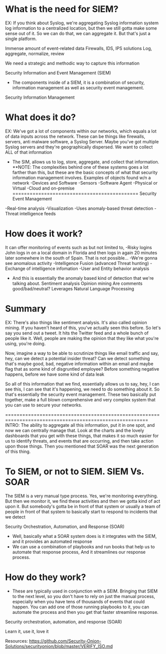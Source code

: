 
# What is the need for SIEM?

EX:
If you think about Syslog, we're aggregating Syslog information system log information to a centralized location, but then we still gotta make some sense out of it. So we can do that, we can aggregate it. But that's just a single platform. 


Immense amount of event-related data
Firewalls, IDS, IPS solutions
Log, aggregate, normalize, review

We need a strategic and methodic way to capture this information

Security Information and Event Management (SIEM)
- The components inside of a SIEM, it is a combination of security, information management as well as security event management.

Security Information Management

# What does it do?
EX:
We've got a lot of components within our networks, which equals a lot of data inputs across the network.
These can be things like firewalls, servers, anti malware software, a Syslog Server. Maybe you've got multiple Syslog servers and they're geographically dispersed. We want to collect ALL of that information  

- The SIM, allows us to log, store, aggregate, and collect that information. 
**NOTE: The complexities behind one of these systems goes a lot farther than this, but these are the basic concepts of what that security information management involves. 
Examples of objects found w/n a network
-Devices and Software
-Sensors
-Software Agent
-Physical or Virtual
-Cloud and on-premise
============================================
Security Event Management

-Real-time analysis
-Visualization
-Uses anomaly-based threat detection
-Threat intelligence feeds

# How does it work?
It can offer monitoring of events such as but not limited to,
-Risky logins
    John logs in on a local domain in Florida and then logs in again 20 minutes later somewhere in the south of Spain. That is not possible...
-We're gonna see anomalous activity
-Intelligence Fusion (advanced Threat hunting)
-Exchange of intelligence infomation
-User and Entity behavior analysis
- And this is essentially the anomaly based kind of detection that we're talking about.
Sentiment analysis
Opinion mining
Are comments good/bad/neutral?
Leverages Natural Language Processing

# Summary 
EX:
There's also things like sentiment analysis. It's also called opinion mining. If you haven't heard of this, you've actually seen this before. 
So let's say you send out a tweet. It hits the Twitter feed and a whole bunch of people like it. Well, people are making the opinion that they like what you're using, you're doing.

Now, imagine a way to be able to scrutinize things like email traffic and say, hey, can we detect a potential insider threat?
Can we detect something that's maybe good, bad, negative information within an email and maybe flag that as some kind of disgruntled employee? Before something negative happens, before we have some kind of data leak

So all of this information that we find, essentially allows us to say, hey, I can see this, I can see that it's happening, we need to do something about it. So that's essentially the security event management. These two basically put together, make a full blown comprehensive and very complex system that you can use to secure your networks. 

========================================================================================================
INTRO:
The ability to aggregate all this information, put it in one spot, and now we can centrally manage that. Look at the charts and the lovely dashboards that you get with these things, that makes it so much easier for us to identify threats, and events that are occurring, and then take action upon those things. Then you mentioned that SOAR was the next generation of this thing.

# To SIEM, or not to SIEM. SIEM Vs. SOAR

The SIEM is a very manual type process. Yes, we're monitoring everything. But then we monitor it, we find these activities and then we gotta kind of act upon it. But somebody's gotta be in front of that system or usually a team of people in front of that system to basically start to respond to incidents that we detect

Security Orchestration, Automation, and Response (SOAR)
- Well, basically what a SOAR system does is it integrates with the SIEM, and it provides an automated response
- We can use a combination of playbooks and run books that help us to automate that response process, And it streamlines our response process.
# How do they work? 
- These are typically used in conjunction with a SEIM. Bringing that SIEM to the next level, so you don't have to rely on just the manual process, especially when you have tens of thousands of events that could happen. You can add one of those running playbooks to it, you can automate the process and then you get that faster streamline response. 

Security orchestration, automation, and response (SOAR)

Learn it, use it, love it

Resources:
 https://github.com/Security-Onion-Solutions/securityonion/blob/master/VERIFY_ISO.md


